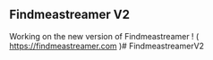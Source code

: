 ## Findmeastreamer V2

Working on the new version of Findmeastreamer ! ( https://findmeastreamer.com )#   F i n d m e a s t r e a m e r V 2  
 